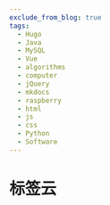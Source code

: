 ```yaml
---
exclude_from_blog: true
tags:
  - Hugo
  - Java
  - MySQL
  - Vue
  - algorithms
  - computer
  - jQuery
  - mkdocs
  - raspberry
  - html
  - js
  - css
  - Python
  - Software
---
```

# 标签云
